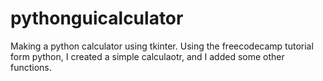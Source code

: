 # pythonguicalculator
Making a python calculator using tkinter. Using the freecodecamp tutorial form python, I created a simple calculaotr, and I added some other functions.

